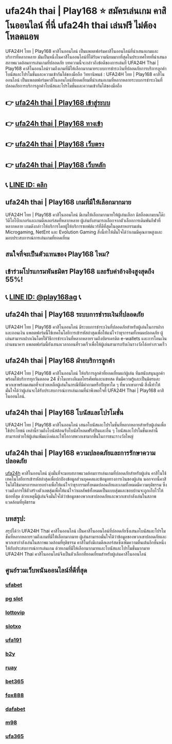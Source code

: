 
# ufa24h thai | Play168 ⭐ สมัครเล่นเกม คาสิโนออนไลน์ ที่นี่ ufa24h thai เล่นฟรี ไม่ต้องโหลดแอพ

UFA24H ไทย | Play168 คาสิโนออนไลน์ เป็นแพลตฟอร์มคาสิโนออนไลน์ที่นําเสนอเกมและบริการที่หลากหลาย มันเป็นหนึ่งในคาสิโนออนไลน์ที่ได้รับความนิยมมากที่สุดในประเทศไทยที่นําเสนอสภาพแวดล้อมการเล่นเกมที่ปลอดภัย บทความนี้จะกล่าวถึงข้อดีของการเล่นที่ UFA24H Thai | Play168 คาสิโนออนไลน์รวมถึงเกมที่มีให้เลือกมากมายระบบการชําระเงินที่ปลอดภัยการบริการลูกค้าโบนัสและโปรโมชั่นและความเข้ากันได้ของมือถือ วิทยานิพนธ์ : UFA24H ไทย | Play168 คาสิโนออนไลน์ เป็นแพลตฟอร์มคาสิโนออนไลน์ที่ยอดเยี่ยมที่นําเสนอเกมที่หลากหลายระบบการชําระเงินที่ปลอดภัยการบริการลูกค้าโบนัสและโปรโมชั่นและความเข้ากันได้ของมือถือ

## 👉 [ufa24h thai | Play168 เข้าสู่ระบบ](https://bit.ly/3TCj9rY)
## 👉 [ufa24h thai | Play168 ทางเข้า](https://bit.ly/3TCj9rY)
## 👉 [ufa24h thai | Play168 เว็บตรง](https://bit.ly/3TCj9rY)
## 👉 [ufa24h thai | Play168 เว็บหลัก](https://bit.ly/3TCj9rY)
## 📞 [LINE ID: คลิก](https://line.me/R/ti/p/@342mcrfd)

## ufa24h thai | Play168 เกมที่มีให้เลือกมากมาย

UFA24H ไทย | Play168 คาสิโนออนไลน์ มีเกมให้เลือกมากมายให้ผู้เล่นเลือก มีสล็อตเกมบนโต๊ะวิดีโอโป๊กเกอร์และเกมดีลเลอร์สดที่หลากหลาย ผู้เล่นยังสามารถเลือกจากตัวเลือกการเดิมพันกีฬาที่หลากหลาย เกมดังกล่าวให้บริการโดยผู้ให้บริการซอฟต์แวร์ที่ดีที่สุดในอุตสาหกรรมเช่น Microgaming, NetEnt และ Evolution Gaming สิ่งนี้ทําให้มั่นใจได้ว่าเกมมีคุณภาพสูงและมอบประสบการณ์การเล่นเกมที่ยอดเยี่ยม

## สนใจที่จะเป็นตัวแทนของ Play168 ไหม?
## เข้าร่วมโปรแกรมพันธมิตร Play168 และรับค่าอ้างอิงสูงสุดถึง 55%!
## 📞 [LINE ID: @play168ag](https://bit.ly/3RSGiFl) 📞

## ufa24h thai | Play168 ระบบการชําระเงินที่ปลอดภัย

UFA24H ไทย | Play168 คาสิโนออนไลน์ มีระบบการชําระเงินที่ปลอดภัยสําหรับผู้เล่นในการฝากและถอนเงิน แพลตฟอร์มนี้ใช้เทคโนโลยีการเข้ารหัสล่าสุดเพื่อให้แน่ใจว่าธุรกรรมทั้งหมดปลอดภัย ผู้เล่นสามารถฝากเงินโดยใช้วิธีการชําระเงินที่หลากหลายรวมถึงบัตรเครดิต e-wallets และการโอนเงินผ่านธนาคาร แพลตฟอร์มนี้ยังเสนอเวลาถอนที่รวดเร็วเพื่อให้ผู้เล่นสามารถรับเงินรางวัลได้อย่างรวดเร็ว

## ufa24h thai | Play168 ฝ่ายบริการลูกค้า

UFA24H ไทย | Play168 คาสิโนออนไลน์ ให้บริการลูกค้าที่ยอดเยี่ยมแก่ผู้เล่น ทีมสนับสนุนลูกค้าพร้อมให้บริการทุกวันตลอด 24 ชั่วโมงทางอีเมลโทรศัพท์และแชทสด ทีมมีความรู้และเป็นมิตรและพวกเขาพร้อมเสมอที่จะช่วยเหลือผู้เล่นในกรณีที่มีคําถามหรือปัญหาใด ๆ ที่พวกเขาอาจมี สิ่งนี้ทําให้มั่นใจได้ว่าผู้เล่นจะได้รับประสบการณ์การเล่นเกมที่น่าพึงพอใจที่ UFA24H Thai | Play168 คาสิโนออนไลน์.

## ufa24h thai | Play168 โบนัสและโปรโมชั่น

UFA24H ไทย | Play168 คาสิโนออนไลน์ เสนอโบนัสและโปรโมชั่นที่หลากหลายสําหรับผู้เล่นเพื่อใช้ประโยชน์ เหล่านี้รวมถึงโบนัสต้อนรับโบนัสโหลดฟรีสปินและอื่น ๆ โบนัสและโปรโมชั่นเหล่านี้สามารถช่วยให้ผู้เล่นเพิ่มแบ๊งค์และให้โอกาสพวกเขามากขึ้นในการชนะรางวัลใหญ่

## ufa24h thai | Play168 ความปลอดภัยและการรักษาความปลอดภัย

[ufa24h](https://atom.io/packages/ufa24h) คาสิโนออนไลน์ มุ่งมั่นที่จะมอบสภาพแวดล้อมการเล่นเกมที่ปลอดภัยสําหรับผู้เล่น คาสิโนใช้เทคโนโลยีการเข้ารหัสล่าสุดเพื่อปกป้องข้อมูลส่วนบุคคลและข้อมูลทางการเงินของผู้เล่น นอกจากนี้คาสิโนได้ใช้มาตรการหลายอย่างเพื่อให้แน่ใจว่าธุรกรรมทั้งหมดปลอดภัยและเกมทั้งหมดมีความยุติธรรม ซึ่งรวมถึงการใช้ตัวสร้างตัวเลขสุ่มเพื่อให้แน่ใจว่าผลลัพธ์ทั้งหมดเป็นแบบสุ่มและขอบบ้านจะถูกเก็บไว้ให้น้อยที่สุด ด้วยเหตุนี้ผู้เล่นจึงมั่นใจได้ว่าข้อมูลของพวกเขาปลอดภัยและพวกเขากําลังเล่นในสภาพแวดล้อมที่ยุติธรรม

## บทสรุป:

สรุปได้ว่า UFA24H Thai คาสิโนออนไลน์ เป็นคาสิโนออนไลน์ที่ปลอดภัยซึ่งเสนอโบนัสและโปรโมชั่นที่หลากหลายรวมถึงเกมที่มีให้เลือกมากมาย ผู้เล่นสามารถมั่นใจได้ว่าข้อมูลของพวกเขาปลอดภัยและพวกเขากําลังเล่นในสภาพแวดล้อมที่ยุติธรรม คาสิโนยังมีเกมดีลเลอร์สดซึ่งเพิ่มความตื่นเต้นอีกชั้นหนึ่งให้กับประสบการณ์การเล่นเกม ด้วยเกมที่มีให้เลือกมากมายและโบนัสและโปรโมชั่นมากมาย UFA24H Thai คาสิโนออนไลน์จึงเป็นตัวเลือกที่ยอดเยี่ยมสําหรับผู้เล่นคาสิโนออนไลน์

## ศูนย์รวมเว็บพนันออนไลน์ที่ดีที่สุด
### [ufabet](https://atom.io/packages/ufabet)
### [pg slot](https://atom.io/themes/pg%20slot)
### [lottovip](https://atom.io/packages/lottovip)
### [slotxo](https://atom.io/packages/slotxo)
### [ufa191](https://atom.io/packages/ufa191)
### [b2y](https://atom.io/packages/b2y)
### [ruay](https://atom.io/themes/ruay)
### [bet365](https://atom.io/packages/bet365)
### [fox888](https://atom.io/packages/fox888)
### [dafabet](https://atom.io/packages/dafabet)
### [m98](https://atom.io/packages/m98)
### [ufa365](https://atom.io/packages/ufa365)